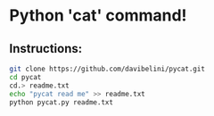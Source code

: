 # Python 'cat' command!

## Instructions:
```bash 
git clone https://github.com/davibelini/pycat.git
cd pycat
cd.> readme.txt
echo "pycat read me" >> readme.txt
python pycat.py readme.txt
```